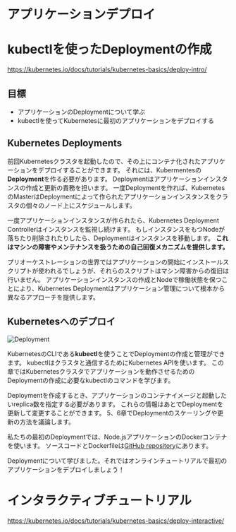 アプリケーションデプロイ
========================

# kubectlを使ったDeploymentの作成

https://kubernetes.io/docs/tutorials/kubernetes-basics/deploy-intro/

## 目標

* アプリケーションのDeploymentについて学ぶ
* kubectlを使ってKubernetesに最初のアプリケーションをデプロイする

## Kubernetes Deployments

前回Kubernetesクラスタを起動したので、その上にコンテナ化されたアプリケーションをデプロイすることができます。
それには、Kubermentesの**Deployment**を作る必要があります。
Deploymentはアプリケーションインスタンスの作成と更新の責務を担います。
一度Deploymentを作れば、KubernetesのMasterはDeploymentによって作られたアプリケーションインスタンスをクラスタの個々のノード上にスケジュールします。

一度アプリケーションインスタンスが作られたら、Kubernetes Deployment Controllerはインスタンスを監視し続けます。
もしインスタンスをもつNodeが落ちたり削除されたりしたら、Deploymentはインスタンスを移動します。
**これはマシンの障害やメンテナンスを扱うための自己回復メカニズムを提供します。**

プリオーケストレーションの世界ではアプリケーションの開始にインストールスクリプトが使われるでしょうが、それらのスクリプトはマシン障害からの復旧は行いません。
アプリケーションインスタンスの作成とNodeで稼働状態を保つことにより、Kubernetes Deploymentはアプリケーション管理について根本から異なるアプローチを提供します。

## Kubernetesへのデプロイ

![Deployment](https://kubernetes.io/docs/tutorials/kubernetes-basics/public/images/module_02_first_app.svg)

KubernetesのCLIである**kubectl**を使うことでDeploymentの作成と管理ができます。
kubectlはクラスタと通信するためにKubernetes APIを使います。
この章ではKubernetesクラスタでアプリケーションを動作させるためのDeploymentの作成に必要なkubectlのコマンドを学びます。

Deploymentを作成するとき、アプリケーションのコンテナイメージと起動したいreplica数を指定する必要があります。
これらの情報はあとでDeploymentを更新して変更することができます。
5、6章でDeploymentのスケーリングや更新の方法を議論します。

私たちの最初のDeploymentでは、Node.jsアプリケーションのDockerコンテナを使います。
ソースコードとDockerfileは[GitHub repository](https://github.com/kubernetes/kubernetes-bootcamp)にあります。

Deploymentについて学びました。それではオンラインチュートリアルで最初のアプリケーションをデプロイしましょう！

# インタラクティブチュートリアル
https://kubernetes.io/docs/tutorials/kubernetes-basics/deploy-interactive/
